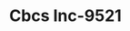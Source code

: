 ---
f_zip-code: 66801
f_state-code: KS
title: Cbcs Inc-9521
f_phone: 620-343-6220
f_city-only: Emporia
f_address: 105 West 5Th Avenue Emporia
f_location-unique-id: '9521'
slug: cbcs-inc-9521
updated-on: '2024-05-30T13:46:58.046Z'
created-on: '2024-05-30T13:36:59.803Z'
published-on: '2024-05-30T13:54:32.469Z'
f_city-state: cms/city/emporia-ks.md
f_company: cms/company/cbcs-inc.md
f_state: cms/state/kansas.md
layout: '[payday-loan].html'
tags: payday-loan
---